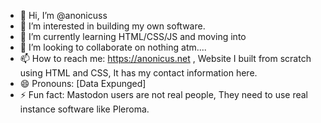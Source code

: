 - 👋 Hi, I’m @anonicuss
- 👀 I’m interested in building my own software.
- 🌱 I’m currently learning HTML/CSS/JS and moving into 
- 💞️ I’m looking to collaborate on nothing atm....
- 📫 How to reach me: https://anonicus.net , Website I built from scratch using HTML and CSS, It has my contact information here.
- 😄 Pronouns: [Data Expunged]
- ⚡ Fun fact: Mastodon users are not real people, They need to use real instance software like Pleroma.

<!---
anonicuss/anonicuss is a ✨ special ✨ repository because its `README.md` (this file) appears on your GitHub profile.
You can click the Preview link to take a look at your changes.
--->
